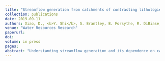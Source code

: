 ```yaml
---
title: "Streamflow generation from catchments of contrasting lithologies: the role of soil properties, topography, and catchment size"
collection: publications
date: 2019-09-11
authors: Xiao, D., <b>Y. Shi</b>, S. Brantley, B. Forsythe, R. DiBiase, K. Davis, and L. Li
venue: "Water Resources Research"
paperurl:
doi:
volume: in press
pages:
abstract: "Understanding streamflow generation and its dependence on catchment characteristics requires large spatial datasets and is often limited by convoluted effects of multiple variables. Here we circumvent such limitation using data-informed physics-based hydrologic modeling in catchments with similar vegetation and climate but different topography, size, and soils derived from gray shale (Shale Hills, SH, 0.08 km<sup>2</sup>) and sandstone (Garner Run, GR, 1.34 km<sup>2</sup>). We tested the hypothesis: <i>the influence of topographic characteristics (a flatter slope, longer slope length, and larger riparian zone) is more significant than that of soil properties and catchment size, leading to a dampened streamflow response and a linear S-Q relationship at GR compared to SH</i>. Transferring calibration coefficients from the previously-calibrated SH model to GR cannot reproduce monthly discharge until after incorporating measured boulder distribution at GR. Model calibration underscored the importance of soil properties (porosity, van Genuchten parameters, and boulder characteristics) in reproducing daily discharge. Virtual experiments that swapped topography, soil properties, and catchment size one at a time to disentangle their influence, showed that clayey SH soils led to high nonlinearity and threshold behavior. With the same soil and topography, changing from SH to GR size consistently increased dynamic water storage (S<sub>d</sub>) from &#126;0.12 m to &#126;0.17 m. All analyses accentuated the predominant control of soil properties, therefore rejecting the hypothesis. The results illustrate the use of physics-based modelling for illuminating mechanisms, and underscore the importance and challenges for subsurface characterization as we move toward hydrological Prediction in Ungauged Basins (PUB)."
---
```

